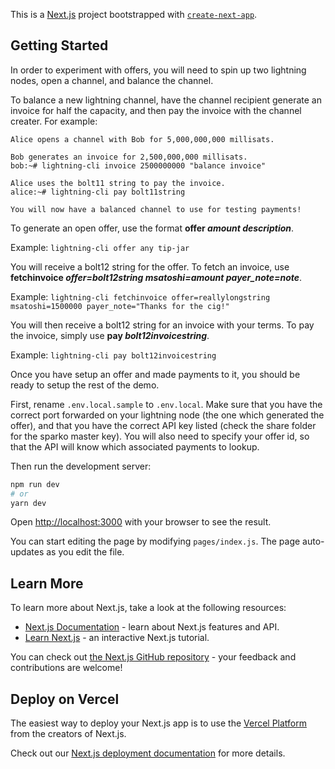 This is a [Next.js](https://nextjs.org/) project bootstrapped with [`create-next-app`](https://github.com/vercel/next.js/tree/canary/packages/create-next-app).

## Getting Started

In order to experiment with offers, you will need to spin up two lightning nodes, open a channel, and balance the channel.

To balance a new lightning channel, have the channel recipient generate an invoice for half the capacity, and then pay the invoice with the channel creater. For example:

```
Alice opens a channel with Bob for 5,000,000,000 millisats.

Bob generates an invoice for 2,500,000,000 millisats.
bob:~# lightning-cli invoice 2500000000 "balance invoice"

Alice uses the bolt11 string to pay the invoice.
alice:~# lightning-cli pay bolt11string

You will now have a balanced channel to use for testing payments!
```

To generate an open offer, use the format **offer *amount description***.

Example: `lightning-cli offer any tip-jar`

You will receive a bolt12 string for the offer. To fetch an invoice, use **fetchinvoice *offer=bolt12string msatoshi=amount payer_note=note***.

Example: `lightning-cli fetchinvoice offer=reallylongstring msatoshi=1500000 payer_note="Thanks for the cig!"`

You will then receive a bolt12 string for an invoice with your terms. To pay the invoice, simply use **pay *bolt12invoicestring***.

Example: `lightning-cli pay bolt12invoicestring`

Once you have setup an offer and made payments to it, you should be ready to setup the rest of the demo.

First, rename `.env.local.sample` to `.env.local`. Make sure that you have the correct port forwarded on your lightning node (the one which generated the offer), and that you have the correct API key listed (check the share folder for the sparko master key). You will also need to specify your offer id, so that the API will know which associated payments to lookup.

Then run the development server:

```bash
npm run dev
# or
yarn dev
```

Open [http://localhost:3000](http://localhost:3000) with your browser to see the result.

You can start editing the page by modifying `pages/index.js`. The page auto-updates as you edit the file.

## Learn More

To learn more about Next.js, take a look at the following resources:

- [Next.js Documentation](https://nextjs.org/docs) - learn about Next.js features and API.
- [Learn Next.js](https://nextjs.org/learn) - an interactive Next.js tutorial.

You can check out [the Next.js GitHub repository](https://github.com/vercel/next.js/) - your feedback and contributions are welcome!

## Deploy on Vercel

The easiest way to deploy your Next.js app is to use the [Vercel Platform](https://vercel.com/new?utm_medium=default-template&filter=next.js&utm_source=create-next-app&utm_campaign=create-next-app-readme) from the creators of Next.js.

Check out our [Next.js deployment documentation](https://nextjs.org/docs/deployment) for more details.
